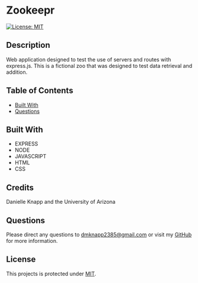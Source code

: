 # Zookeepr

[![License: MIT](https://img.shields.io/badge/License-MIT-yellow.svg)](https://opensource.org/licenses/MIT)



## Description
Web application designed to test the use of servers and routes with express.js. This is a fictional zoo that was designed to test data retrieval and addition.



## Table of Contents

* [Built With](#built-with)
* [Questions](#questions)

## Built With

* EXPRESS
* NODE
* JAVASCRIPT
* HTML
* CSS
    
## Credits
Danielle Knapp and the University of Arizona

## Questions
Please direct any questions to dmknapp2385@gmail.com or visit my [GitHub](https://wwww.github.com/dmknapp2385) for more information. 

## License
This projects is protected under [MIT](license.txt).
